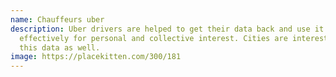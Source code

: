 ```yaml
---
name: Chauffeurs uber
description: Uber drivers are helped to get their data back and use it
  effectively for personal and collective interest. Cities are interested in
  this data as well.
image: https://placekitten.com/300/181
---
```

